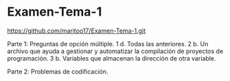 # Examen-Tema-1
https://github.com/maritoo17/Examen-Tema-1.git

Parte 1: Preguntas de opción múltiple.
1 d. Todas las anteriores. 
2 b. Un archivo que ayuda a gestionar y automatizar la compilación de proyectos de programación. 
3 b. Variables que almacenan la dirección de otra variable.

Parte 2: Problemas de codificación.
